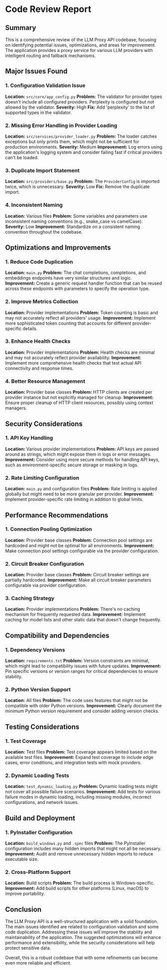 # Code Review Report

## Summary
This is a comprehensive review of the LLM Proxy API codebase, focusing on identifying potential issues, optimizations, and areas for improvement. The application provides a proxy service for various LLM providers with intelligent routing and fallback mechanisms.

## Major Issues Found

### 1. Configuration Validation Issue
**Location:** `src/core/app_config.py`
**Problem:** The validator for provider types doesn't include all configured providers. Perplexity is configured but not allowed by the validator.
**Severity:** High
**Fix:** Add 'perplexity' to the list of supported types in the validator.

### 2. Missing Error Handling in Provider Loading
**Location:** `src/services/provider_loader.py`
**Problem:** The loader catches exceptions but only prints them, which might not be sufficient for production environments.
**Severity:** Medium
**Improvement:** Log errors using the application's logging system and consider failing fast if critical providers can't be loaded.

### 3. Duplicate Import Statement
**Location:** `src/providers/base.py`
**Problem:** The `ProviderConfig` is imported twice, which is unnecessary.
**Severity:** Low
**Fix:** Remove the duplicate import.

### 4. Inconsistent Naming
**Location:** Various files
**Problem:** Some variables and parameters use inconsistent naming conventions (e.g., snake_case vs camelCase).
**Severity:** Low
**Improvement:** Standardize on a consistent naming convention throughout the codebase.

## Optimizations and Improvements

### 1. Reduce Code Duplication
**Location:** `main.py`
**Problem:** The chat completions, completions, and embeddings endpoints have very similar structures and logic.
**Improvement:** Create a generic request handler function that can be reused across these endpoints with parameters to specify the operation type.

### 2. Improve Metrics Collection
**Location:** Provider implementations
**Problem:** Token counting is basic and may not accurately reflect all providers' usage.
**Improvement:** Implement more sophisticated token counting that accounts for different provider-specific details.

### 3. Enhance Health Checks
**Location:** Provider implementations
**Problem:** Health checks are minimal and may not accurately reflect provider availability.
**Improvement:** Implement more comprehensive health checks that test actual API connectivity and response times.

### 4. Better Resource Management
**Location:** Provider base classes
**Problem:** HTTP clients are created per provider instance but not explicitly managed for cleanup.
**Improvement:** Ensure proper cleanup of HTTP client resources, possibly using context managers.

## Security Considerations

### 1. API Key Handling
**Location:** Various provider implementations
**Problem:** API keys are passed around as strings, which might expose them in logs or error messages.
**Improvement:** Consider using more secure methods for handling API keys, such as environment-specific secure storage or masking in logs.

### 2. Rate Limiting Configuration
**Location:** `main.py` and configuration files
**Problem:** Rate limiting is applied globally but might need to be more granular per provider.
**Improvement:** Implement provider-specific rate limiting in addition to global limits.

## Performance Recommendations

### 1. Connection Pooling Optimization
**Location:** Provider base classes
**Problem:** Connection pool settings are hardcoded and might not be optimal for all environments.
**Improvement:** Make connection pool settings configurable via the provider configuration.

### 2. Circuit Breaker Configuration
**Location:** Provider base classes
**Problem:** Circuit breaker settings are partially hardcoded.
**Improvement:** Make all circuit breaker parameters configurable via provider configuration.

### 3. Caching Strategy
**Location:** Provider implementations
**Problem:** There's no caching mechanism for frequently requested data.
**Improvement:** Implement caching for model lists and other static data that doesn't change frequently.

## Compatibility and Dependencies

### 1. Dependency Versions
**Location:** `requirements.txt`
**Problem:** Version constraints are minimal, which might lead to compatibility issues with future updates.
**Improvement:** Pin specific versions or version ranges for critical dependencies to ensure stability.

### 2. Python Version Support
**Location:** All files
**Problem:** The code uses features that might not be compatible with older Python versions.
**Improvement:** Clearly document the minimum Python version requirement and consider adding version checks.

## Testing Considerations

### 1. Test Coverage
**Location:** Test files
**Problem:** Test coverage appears limited based on the available test files.
**Improvement:** Expand test coverage to include edge cases, error conditions, and integration tests with mock providers.

### 2. Dynamic Loading Tests
**Location:** `test_dynamic_loading.py`
**Problem:** Dynamic loading tests might not cover all possible failure scenarios.
**Improvement:** Add tests for various failure modes in dynamic loading, including missing modules, incorrect configurations, and network issues.

## Build and Deployment

### 1. PyInstaller Configuration
**Location:** `build_windows.py` and `.spec` files
**Problem:** The PyInstaller configuration includes many hidden imports that might not all be necessary.
**Improvement:** Audit and remove unnecessary hidden imports to reduce executable size.

### 2. Cross-Platform Support
**Location:** Build scripts
**Problem:** The build process is Windows-specific.
**Improvement:** Add build scripts for other platforms (Linux, macOS) to improve portability.

## Conclusion
The LLM Proxy API is a well-structured application with a solid foundation. The main issues identified are related to configuration validation and some code duplication. Addressing these issues will improve the stability and maintainability of the application. The suggested optimizations will enhance performance and extensibility, while the security considerations will help protect sensitive data.

Overall, this is a robust codebase that with some refinements can become even more reliable and efficient.
